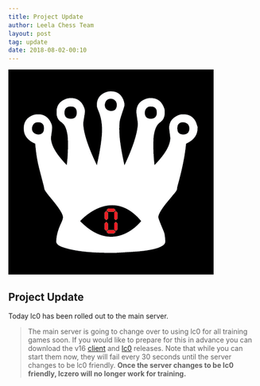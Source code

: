 ```yaml
---
title: Project Update
author: Leela Chess Team
layout: post
tag: update
date: 2018-08-02-00:10
---
```

![leela](https://raw.githubusercontent.com/dkappe/dkappe.github.io/master/public/images/lc0-logo-1-black-red.png)

## Project Update

Today lc0 has been rolled out to the main server.


> The main server is going to change over to using lc0 for all training games soon. If you would like to prepare for this in advance you can download the v16 [client](https://github.com/LeelaChessZero/lczero-client/releases/tag/v0.16.0) and [lc0](https://github.com/LeelaChessZero/lc0/releases/tag/v0.16.0) releases.  Note that while you can start them now, they will fail every 30 seconds until the server changes to be lc0 friendly.  **Once the server changes to be lc0 friendly, lczero will no longer work for training.**

